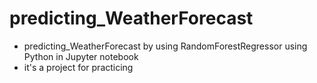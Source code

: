 # predicting_WeatherForecast
- predicting_WeatherForecast by using RandomForestRegressor using Python in Jupyter notebook
- it's a project for practicing
